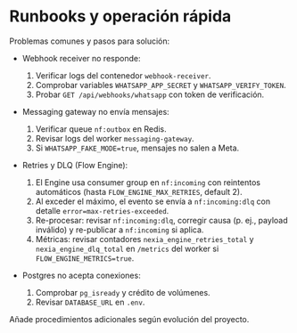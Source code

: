 # Runbooks y operación rápida

Problemas comunes y pasos para solución:

- Webhook receiver no responde:
  1. Verificar logs del contenedor `webhook-receiver`.
  2. Comprobar variables `WHATSAPP_APP_SECRET` y `WHATSAPP_VERIFY_TOKEN`.
  3. Probar `GET /api/webhooks/whatsapp` con token de verificación.

- Messaging gateway no envía mensajes:
  1. Verificar queue `nf:outbox` en Redis.
  2. Revisar logs del worker `messaging-gateway`.
  3. Si `WHATSAPP_FAKE_MODE=true`, mensajes no salen a Meta.

- Retries y DLQ (Flow Engine):
  1. El Engine usa consumer group en `nf:incoming` con reintentos automáticos (hasta `FLOW_ENGINE_MAX_RETRIES`, default 2).
  2. Al exceder el máximo, el evento se envía a `nf:incoming:dlq` con detalle `error=max-retries-exceeded`.
  3. Re-procesar: revisar `nf:incoming:dlq`, corregir causa (p. ej., payload inválido) y re-publicar a `nf:incoming` si aplica.
  4. Métricas: revisar contadores `nexia_engine_retries_total` y `nexia_engine_dlq_total` en `/metrics` del worker si `FLOW_ENGINE_METRICS=true`.

- Postgres no acepta conexiones:
  1. Comprobar `pg_isready` y crédito de volúmenes.
  2. Revisar `DATABASE_URL` en `.env`.

Añade procedimientos adicionales según evolución del proyecto.

